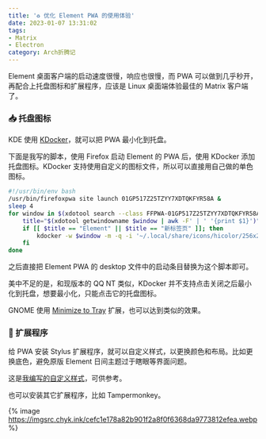 ```yaml
---
title: '♻️ 优化 Element PWA 的使用体验'
date: 2023-01-07 13:31:02
tags:
- Matrix
- Electron
category: Arch折腾记
---
```


Element 桌面客户端的启动速度很慢，响应也很慢，而 PWA 可以做到几乎秒开，再配合上托盘图标和扩展程序，应该是 Linux 桌面端体验最佳的 Matrix 客户端了。

<!--more-->

### 📥 托盘图标

KDE 使用 [KDocker](https://github.com/user-none/KDocker)，就可以把 PWA 最小化到托盘。

下面是我写的脚本，使用 Firefox 启动 Element 的 PWA 后，使用 KDocker 添加托盘图标。KDocker 支持使用自定义的图标文件，所以可以直接用自己做的单色图标。

```bash ~/.local/bin/element
#!/usr/bin/env bash
/usr/bin/firefoxpwa site launch 01GP517Z25TZYY7XDTQKFYR58A &
sleep 4
for window in $(xdotool search --class FFPWA-01GP517Z25TZYY7XDTQKFYR58A); do
    title="$(xdotool getwindowname $window | awk -F' | ' '{print $1}')"
    if [[ $title == "Element" || $title == "新标签页" ]]; then
        kdocker -w $window -m -q -i '~/.local/share/icons/hicolor/256x256/apps/element-symbolic.svg'
    fi
done
```

之后直接把 Element PWA 的 desktop 文件中的启动条目替换为这个脚本即可。

美中不足的是，和现版本的 QQ NT 类似，KDocker 并不支持点击关闭之后最小化到托盘，想要最小化，只能点击它的托盘图标。

GNOME 使用 [Minimize to Tray](https://extensions.gnome.org/extension/1750/minimize-to-tray/) 扩展，也可以达到类似的效果。

### 🎴 扩展程序

给 PWA 安装 Stylus 扩展程序，就可以自定义样式，以更换颜色和布局。比如更换底色，避免原版 Element 日间主题过于瞎眼等界面问题。

这是[我编写的自定义样式](https://github.com/YidaozhanYa/my-scripts/tree/main/element-themes)，可供参考。

也可以安装其它扩展程序，比如 Tampermonkey。

{% image https://imgsrc.chyk.ink/cefc1e178a82b901f2a8f0f6368da9773812efea.webp %}
